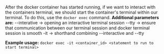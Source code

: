 After the docker container has started running, if we want to interact with the containers terminal, we should start the container's terminal within our terminal.
To do this, use the `docker exec` command.
**Additional parameters are:**
--interative -> opening an interactive terminal session
--tty -> ensure that communication between our terminal session and docker terminal session is smooth
-it -> shorthand combining --interactive and --tty

**Example usage:**
`docker exec -it <container_id> <statement to run to start terminal>`